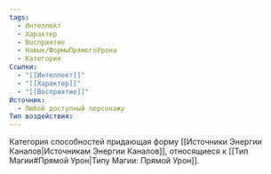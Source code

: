 ```yaml
---
tags:
  - Интеллект
  - Характер
  - Восприятие
  - Навык/ФормыПрямогоУрона
  - Категория
Ссылки:
  - "[[Интеллект]]"
  - "[[Характер]]"
  - "[[Восприятие]]"
Источник:
  - Любой доступный персонажу
Тип воздействия:
---
```

Категория способностей придающая форму [[Источники Энергии Каналов|Источникам Энергии Каналов]], относящиеся к [[Тип Магии#Прямой Урон|Типу Магии: Прямой Урон]].